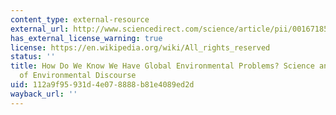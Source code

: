 ```yaml
---
content_type: external-resource
external_url: http://www.sciencedirect.com/science/article/pii/0016718592900515
has_external_license_warning: true
license: https://en.wikipedia.org/wiki/All_rights_reserved
status: ''
title: How Do We Know We Have Global Environmental Problems? Science and the Globalization
  of Environmental Discourse
uid: 112a9f95-931d-4e07-8888-b81e4089ed2d
wayback_url: ''
---
```

